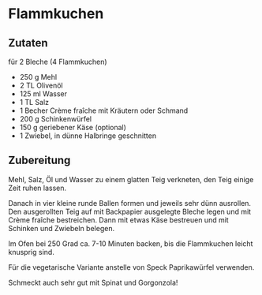 # Flammkuchen

## Zutaten

für 2 Bleche (4 Flammkuchen)

- 250 g Mehl
- 2 TL Olivenöl
- 125 ml Wasser
- 1 TL Salz
- 1 Becher Crème fraîche mit Kräutern oder Schmand
- 200 g Schinkenwürfel
- 150 g geriebener Käse (optional)
- 1 Zwiebel, in dünne Halbringe geschnitten

## Zubereitung

Mehl, Salz, Öl und Wasser zu einem glatten Teig verkneten, den Teig einige Zeit ruhen lassen.

Danach in vier kleine runde Ballen formen und jeweils sehr dünn ausrollen. Den ausgerollten Teig auf mit Backpapier ausgelegte Bleche legen und mit Crème fraîche bestreichen. Dann mit etwas Käse bestreuen und mit Schinken und Zwiebeln belegen.

Im Ofen bei 250 Grad ca. 7-10 Minuten backen, bis die Flammkuchen leicht knusprig sind.

Für die vegetarische Variante anstelle von Speck Paprikawürfel verwenden.

Schmeckt auch sehr gut mit Spinat und Gorgonzola!
